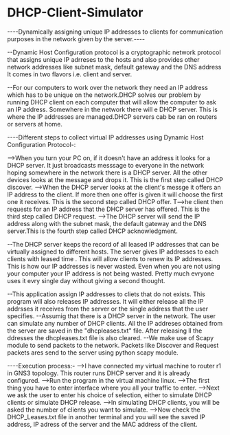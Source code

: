 # DHCP-Client-Simulator
----Dynamically assigning unique IP addresses to clients for communication purposes in the network given by the server.----


--Dynamic Host Configuration protocol is a  cryptographic network protocol that assigns unique IP adrreses to the hosts and also provides other network addresses like subnet mask, default gateway and the DNS address It comes in two flavors i.e. client and server.

--For our computers to work over the network they need an IP address which has to be unique on the network.DHCP solves our problem by running DHCP client on each computer that will allow the computer to ask an IP address. Somewhere in the network there will e DHCP server. This is where the IP addresses are managed.DHCP servers cab be ran on routers or servers at home.

----Different steps to collect virtual IP addresses using Dynamic Host Configuration Protocol-:

-->When you turn your PC on, if it doesn't have an address it looks for a DHCP server. It just broadcasts messsage to everyone in the network hoping somewhere in the network there is a DHCP server. All the other devices looks at the message and drops it. This is the first step called DHCP discover.
-->When the DHCP server looks at the client's messge it offers an IP address to the client. If more then one offer is given it will choose the first one it receives. This is the second step called DHCP offer.
T-->he client then requests for an IP address that the DHCP server has offered. This is the third step called DHCP request.
-->The DHCP server will send the IP address along with the subnet mask, the default gateway and the DNS server.This is the fourth step called DHCP acknowledgment.

--The DHCP server keeps the record of all leased IP addresses that can be virtually assigned to different hosts. The server gives IP addresses to each clients with leased time . This will allow clients to renew its IP addresses. This is how our IP addresses is never wasted. Even when you are not using your computer your IP address is not being wasted. Pretty much evryone uses it evry single day without giving a second thought.

--This application assign IP addresses to cliets that do not exists. This program will also releases IP addresses. It will either release all the IP addrsses it receives from the server or the single address that the user specifies.
--Assumig that there is a DHCP server in the network. The user can simulate any number of DHCP clients. All the IP addreses obtained from the server are saved in the "dhcpleases.txt" file. After releasing ll the ddresses the dhcpleases.txt file is also cleared.
--We make use of Scapy module to send packets to the network. Packets like Discover and Request packets ares send to the server using python scapy module.

----Execution process:-
-->I have connected my virtual machine to router r1 in GNS3 topology. This router runs DHCP server and it is already configured.
-->Run the program in the virtual machine linux.
-->The first thing you have to enter interface where you all your traffic to enter.
-->Next we ask the user to enter his choice of selection, either to simulate DHCP clients or simulate DHCP release.
-->In simulating DHCP clients, you will be asked the number of clients you want to simulate.
-->Now check the DHCP_Leases.txt file in another terminal and you will see the saved IP address, IP adress of the server and the MAC address of the client.












